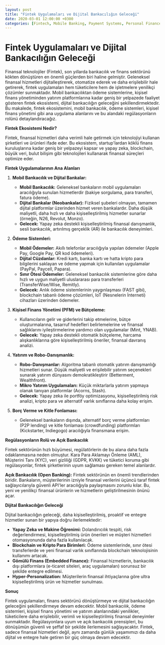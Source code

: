```yaml
---
layout: post
title: "Fintek Uygulamaları ve Dijital Bankacılığın Geleceği"
date: 2020-03-01 12:00:00 +0300
categories: [Fintech, Mobile Banking, Payment Systems, Personal Finance]
---
```


# Fintek Uygulamaları ve Dijital Bankacılığın Geleceği

Finansal teknolojiler (Fintek), son yıllarda bankacılık ve finans sektörünü kökten dönüştüren en önemli güçlerden biri haline gelmiştir. Geleneksel finansal hizmetleri dijitalleştirerek, otomatize ederek ve daha erişilebilir hale getirerek, fintek uygulamaları hem tüketicilere hem de işletmelere yenilikçi çözümler sunmaktadır. Mobil bankacılıktan ödeme sistemlerine, kişisel finans yönetiminden yatırım platformlarına kadar geniş bir yelpazede faaliyet gösteren fintek ekosistemi, dijital bankacılığın geleceğini şekillendirmektedir. Bu makalede, fintek ekosistemini, mobil bankacılık, ödeme sistemleri, kişisel finans yönetimi gibi ana uygulama alanlarını ve bu alandaki regülasyonların rolünü detaylandıracağız.

**Fintek Ekosistemi Nedir?**

Fintek, finansal hizmetleri daha verimli hale getirmek için teknolojiyi kullanan şirketleri ve ürünleri ifade eder. Bu ekosistem, startup'lardan köklü finans kuruluşlarına kadar geniş bir yelpazeyi kapsar ve yapay zeka, blockchain, büyük veri, bulut bilişim gibi teknolojileri kullanarak finansal süreçleri optimize eder.

**Fintek Uygulamalarının Ana Alanları**

1.  **Mobil Bankacılık ve Dijital Bankalar:**
    *   **Mobil Bankacılık:** Geleneksel bankaların mobil uygulamaları aracılığıyla sunulan hizmetlerdir (bakiye sorgulama, para transferi, fatura ödeme).
    *   **Dijital Bankalar (Neobankalar):** Fiziksel şubeleri olmayan, tamamen dijital platformlar üzerinden hizmet veren bankalardır. Daha düşük maliyetli, daha hızlı ve daha kişiselleştirilmiş hizmetler sunarlar (örneğin, N26, Revolut, Monzo).
    *   **Gelecek:** Yapay zeka destekli kişiselleştirilmiş finansal danışmanlık, sesli bankacılık, artırılmış gerçeklik (AR) ile bankacılık deneyimleri.

2.  **Ödeme Sistemleri:**
    *   **Mobil Ödemeler:** Akıllı telefonlar aracılığıyla yapılan ödemeler (Apple Pay, Google Pay, QR kod ödemeleri).
    *   **Dijital Cüzdanlar:** Kredi kartı, banka kartı ve hatta kripto para bilgilerini saklayan ve ödeme yapmak için kullanılan uygulamalar (PayPal, Paycell, Papara).
    *   **Sınır Ötesi Ödemeler:** Geleneksel bankacılık sistemlerine göre daha hızlı ve uygun maliyetli uluslararası para transferleri (TransferWise/Wise, Remitly).
    *   **Gelecek:** Anlık ödeme sistemlerinin yaygınlaşması (FAST gibi), blockchain tabanlı ödeme çözümleri, IoT (Nesnelerin İnterneti) cihazları üzerinden ödemeler.

3.  **Kişisel Finans Yönetimi (PFM) ve Bütçeleme:**
    *   Kullanıcıların gelir ve giderlerini takip etmelerine, bütçe oluşturmalarına, tasarruf hedefleri belirlemelerine ve finansal sağlıklarını iyileştirmelerine yardımcı olan uygulamalar (Mint, YNAB).
    *   **Gelecek:** Yapay zeka destekli otomatik bütçeleme, harcama alışkanlıklarına göre kişiselleştirilmiş öneriler, finansal davranış analizi.

4.  **Yatırım ve Robo-Danışmanlık:**
    *   **Robo-Danışmanlar:** Algoritma tabanlı otomatik yatırım danışmanlığı hizmetleri sunar. Düşük maliyetli ve erişilebilir yatırım seçenekleri sunarak yatırım dünyasını demokratikleştirir (Betterment, Wealthfront).
    *   **Mikro Yatırım Uygulamaları:** Küçük miktarlarla yatırım yapmaya olanak tanıyan platformlar (Acorns, Stash).
    *   **Gelecek:** Yapay zeka ile portföy optimizasyonu, kişiselleştirilmiş risk analizi, kripto para ve alternatif varlık sınıflarına daha kolay erişim.

5.  **Borç Verme ve Kitle Fonlaması:**
    *   Geleneksel bankaların dışında, alternatif borç verme platformları (P2P lending) ve kitle fonlaması (crowdfunding) platformları (Kickstarter, Indiegogo) aracılığıyla finansmana erişim.

**Regülasyonların Rolü ve Açık Bankacılık**

Fintek sektörünün hızlı büyümesi, regülatörlerin de bu alana daha fazla odaklanmasına neden olmuştur. Kara Para Aklamayı Önleme (AML), Müşterini Tanı (KYC), veri gizliliği (GDPR, KVKK) ve tüketici koruma gibi regülasyonlar, fintek şirketlerinin uyum sağlaması gereken temel alanlardır.

**Açık Bankacılık (Open Banking):** Fintek sektörünün en önemli trendlerinden biridir. Bankaların, müşterilerinin izniyle finansal verilerini üçüncü taraf fintek sağlayıcılarıyla güvenli API'ler aracılığıyla paylaşmasını zorunlu kılar. Bu, yeni ve yenilikçi finansal ürünlerin ve hizmetlerin geliştirilmesinin önünü açar.

**Dijital Bankacılığın Geleceği**

Dijital bankacılığın geleceği, daha kişiselleştirilmiş, proaktif ve entegre hizmetler sunan bir yapıya doğru ilerlemektedir:

*   **Yapay Zeka ve Makine Öğrenimi:** Dolandırıcılık tespiti, risk değerlendirmesi, kişiselleştirilmiş ürün önerileri ve müşteri hizmetleri otomasyonunda daha fazla kullanılacak.
*   **Blockchain ve Kripto Para Birimleri:** Ödeme sistemlerinde, sınır ötesi transferlerde ve yeni finansal varlık sınıflarında blockchain teknolojisinin kullanımı artacak.
*   **Gömülü Finans (Embedded Finance):** Finansal hizmetlerin, bankacılık dışı platformlara (e-ticaret siteleri, araç uygulamaları) sorunsuz bir şekilde entegre edilmesi.
*   **Hyper-Personalization:** Müşterilerin finansal ihtiyaçlarına göre ultra kişiselleştirilmiş ürün ve hizmetler sunulması.

**Sonuç**

Fintek uygulamaları, finans sektörünü dönüştürmeye ve dijital bankacılığın geleceğini şekillendirmeye devam edecektir. Mobil bankacılık, ödeme sistemleri, kişisel finans yönetimi ve yatırım alanlarındaki yenilikler, tüketicilere daha erişilebilir, verimli ve kişiselleştirilmiş finansal deneyimler sunmaktadır. Regülasyonlara uyum ve açık bankacılık prensipleri, bu dönüşümün güvenli ve şeffaf bir şekilde ilerlemesini sağlayacaktır. Fintek, sadece finansal hizmetleri değil, aynı zamanda günlük yaşamımızı da daha dijital ve entegre hale getiren bir güç olmaya devam edecektir.